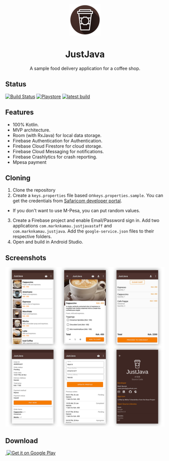 <p align="center">
	<img
		width="100"
		alt="Logo"
		src="/images/just_java_logo.png">
</p>
<h1 align="center">
	JustJava
</h1>
<p align="center">
A sample food delivery application for a coffee shop.
</p>

## Status
[![Build Status](https://app.bitrise.io/app/c373b1aa540acc1c/status.svg?token=u-KpJIBnS_0TQUtBtYNEJQ&branch=master)](https://app.bitrise.io/app/c373b1aa540acc1c)
[![Playstore](https://img.shields.io/badge/Download-Playstore-brightgreen.svg)](https://play.google.com/store/apps/details?id=com.marknkamau.justjava)
[![latest build](https://img.shields.io/badge/Download-Latest%20build-brightgreen.svg)](https://skyll.herokuapp.com/justjava/latest?redirect=true)

## Features

* 100% Kotlin.
* MVP architecture.
* Room (with RxJava) for local data storage.
* Firebase Authentication for Authentication.
* Firebase Cloud Firestore for cloud storage.
* Firebase Cloud Messaging for notifications. 
* Firebase Crashlytics for crash reporting.
* Mpesa payment

## Cloning
1. Clone the repository
2. Create a `keys.properties` file based on`keys.properties.sample`. You can get the credentials 
from [Safaricom developer portal](https://developer.safaricom.co.ke/). 
- If you don't want to use M-Pesa, you can put random values.
3. Create a Firebase project and enable Email/Password sign in. Add two applications `com.marknkamau.justjavastaff` 
and `com.marknkamau.justjava`. Add the `google-service.json` files to their respective folders.
4. Open and build in Android Studio.

## Screenshots

![App](/images/branding.png)

## Download 
<a href='https://play.google.com/store/apps/details?id=com.marknkamau.justjava'>
​    <img alt='Get it on Google Play' 
​         src='https://play.google.com/intl/en_us/badges/images/generic/en_badge_web_generic.png'
​         height="116" width="300"/>
</a>  

